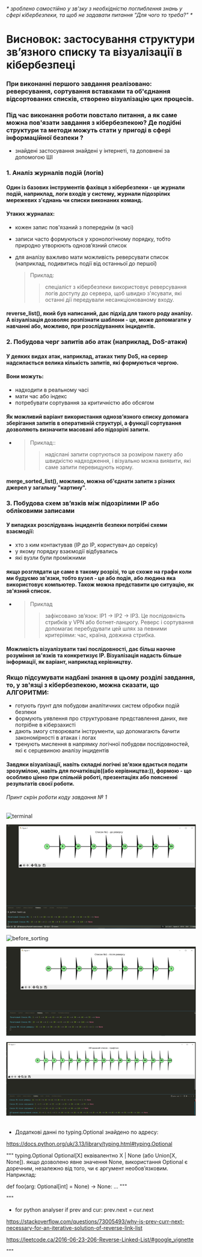 ###### * зроблено самостійно у зв'зку з необхідністю поглиблення знань у сфері кібербезпеки, та щоб не задавати питання "Для чого то треба?" *

# Висновок: застосування структури зв’язного списку та візуалізації в кібербезпеці

### При виконанні першого завдання реалізовано: реверсування, сортування вставками та об'єднання відсортованих списків, створено візуалізацію цих процесів. 

### Під час виконання роботи повстало питання, а як саме можна пов'язати завдання з кібербезпекою? Де подібні структури та методи можуть стати у пригоді в сфері інформаційної безпеки ?

* знайдені застосування знайдені у інтернеті, та доповнені за допомогою ШІ


### 1. Аналіз журналів подій (логів)

#### Один із базових інструментів фахівця з кібербезпеки - це журнали подій, наприклад, логи входів у систему, журнали підозрілих мережевих з'єднань чи списки виконаних команд.

#### Утаких журналах:
 - кожен запис пов'язаний з попереднім (в часі)
 - записи часто формуються у хронологічному порядку, тобто природно утворюють однозв’язний список
 - для аналізу важливо мати можливість реверсувати список (наприклад, подивитись події від останньої до першої)


    > Приклад:
    >> спеціаліст з кібербезпеки використовує реверсування логів доступу до сервера, щоб швидко з'ясувати, які останні дії передували несанкціонованому входу.

#### reverse_list(), який був написаний, дає підхід для такого роду аналізу. А візуалізація дозволяє розпізнати шаблони - це, може допомагати у навчанні або, можливо, при розслідуваннях інцидентів.


### 2. Побудова черг запитів або атак (наприклад, DoS-атаки)

#### У деяких видах атак, наприклад, атаках типу DoS, на сервер надсилається велика кількість запитів, які формуються чергою. 

#### Вони можуть:
 - надходити в реальному часі
 - мати час або індекс
 - потребувати сортування за критичністю або обсягом

#### Як можливий варіант використання однозв’язного списку допомага зберігання запитів в оперативній структурі, а функції сортування дозволяють визначити масовані або підозрілі запити.

 - 
    > Приклад::
    >> надіслані запити сортуються за розміром пакету або швидкістю надходження, і візуально можна виявити, які саме запити перевищують норму.

####  merge_sorted_list(), можливо, можна об'єднати запити з різних джерел у загальну "картину".


### 3. Побудова схем зв’язків між підозрілими IP або обліковими записами

#### У випадках розслідувань інцидентів безпеки потрібні схеми взаємодії:

 - хто з ким контактував (IP до IP, користувач до сервісу)
 - у якому порядку взаємодії відбувались
 - які вузли були проміжними

 #### якщо розглядати це саме в такому розрізі, то це схоже на графи коли ми будуємо зв'язки, тобто вузел - це або подія, або людина яка використовує компьютер. Також можна представити цю ситуацію, як зв'язний список.

 - 
    > Приклад
    >> зафіксовано зв’язок: IP1 → IP2 → IP3. Це послідовність стрибків у VPN або ботнет-ланцюгу. Реверс і сортування допомагає перебудувати цей шлях за певними критеріями: час, країна, довжина стрибка.


#### Можливість візуалізувати такі послідовності, дає більш наочне розуміння зв'язків та конкретизує IP. Візуалізація надасть більше інформації, як варіант, наприклад керівництву.


### Якщо підсумувати надбані знання в цьому розділі завдання, то, у зв'язці з кібербезпекою, можна сказати, що АЛГОРИТМИ:

 - готують ґрунт для побудови аналітичних систем обробки подій безпеки
 - формують уявлення про структуроване представлення даних, яке потрібне в кіберзахисті
 - дають змогу створювати інструменти, що допомагають бачити закономірності в атаках і логах
 - тренують мислення в напрямку логічної побудови послідовностей, які є серцевиною аналізу інцидентів


#### Завдяки візуалізації, навіть складні логічні зв’язки вдається подати зрозумілою, навіть для початківців((або керівництва:)), формою - що особливо цінно при спільній роботі, презентаціях або поясненні результатів своєї роботи.



###### Принт скрін роботи коду завдання № 1


![terminal](assets_task2/terminal.png)


![before_reverse](assets_task1/before_reverse.png)


![before_sorting](https://assets_task1/before_sorting.png)


![aftetr_reverse](assets_task1/after_reverse.png)


![merge_list](assets_task1/merge_list.png)



######

* Додаткові данні по typing.Optional знайдено по адресу:

https://docs.python.org/uk/3.13/library/typing.html#typing.Optional

"""
typing.Optional
Optional[X] еквівалентно X | None (або Union[X, None]).
якщо дозволено явне значення None, використання Optional є доречним,
незалежно від того, чи є аргумент необов’язковим.
Наприклад:

def foo(arg: Optional[int] = None) -> None:
    ...
"""

"""
* for python analyser
 if prev and cur:
    prev.next = cur.next

https://stackoverflow.com/questions/73005493/why-is-prev-curr-next-necessary-for-an-iterative-solution-of-reverse-link-list

https://leetcode.ca/2016-06-23-206-Reverse-Linked-List/#google_vignette

"""
######

